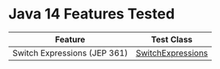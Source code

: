 # Java 14 Features Tested

| Feature                              | Test Class                                                                                           |
|--------------------------------------|------------------------------------------------------------------------------------------------------|
| Switch Expressions (JEP 361)         | [SwitchExpressions](src/main/java/io/bmeurant/java14/features/SwitchExpressions.java)                |